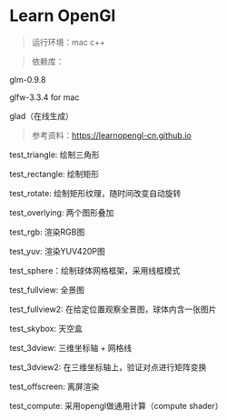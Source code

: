 # Learn OpenGl

> 运行环境：mac c++

> 依赖库： 

glm-0.9.8

glfw-3.3.4 for mac

glad（在线生成）

> 参考资料：https://learnopengl-cn.github.io

test_triangle: 绘制三角形

test_rectangle: 绘制矩形

test_rotate: 绘制矩形纹理，随时间改变自动旋转

test_overlying: 两个图形叠加

test_rgb: 渲染RGB图

test_yuv: 渲染YUV420P图

test_sphere：绘制球体网格框架，采用线框模式

test_fullview: 全景图

test_fullview2: 在给定位置观察全景图，球体内含一张图片

test_skybox: 天空盒

test_3dview: 三维坐标轴 + 网格线

test_3dview2: 在三维坐标轴上，验证对点进行矩阵变换

test_offscreen: 离屏渲染

test_compute: 采用opengl做通用计算（compute shader）

